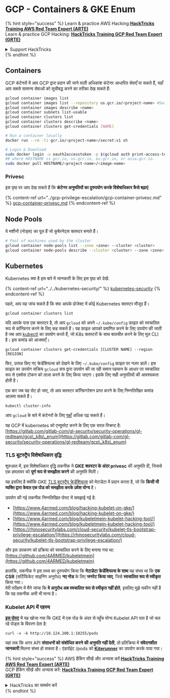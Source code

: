 # GCP - Containers & GKE Enum

{% hint style="success" %}
Learn & practice AWS Hacking:<img src="../../../.gitbook/assets/image (1).png" alt="" data-size="line">[**HackTricks Training AWS Red Team Expert (ARTE)**](https://training.hacktricks.xyz/courses/arte)<img src="../../../.gitbook/assets/image (1).png" alt="" data-size="line">\
Learn & practice GCP Hacking: <img src="../../../.gitbook/assets/image (2).png" alt="" data-size="line">[**HackTricks Training GCP Red Team Expert (GRTE)**<img src="../../../.gitbook/assets/image (2).png" alt="" data-size="line">](https://training.hacktricks.xyz/courses/grte)

<details>

<summary>Support HackTricks</summary>

* Check the [**subscription plans**](https://github.com/sponsors/carlospolop)!
* **Join the** 💬 [**Discord group**](https://discord.gg/hRep4RUj7f) or the [**telegram group**](https://t.me/peass) or **follow** us on **Twitter** 🐦 [**@hacktricks\_live**](https://twitter.com/hacktricks\_live)**.**
* **Share hacking tricks by submitting PRs to the** [**HackTricks**](https://github.com/carlospolop/hacktricks) and [**HackTricks Cloud**](https://github.com/carlospolop/hacktricks-cloud) github repos.

</details>
{% endhint %}

## Containers

GCP कंटेनरों में आप GCP द्वारा प्रदान की जाने वाली अधिकांश कंटेनर आधारित सेवाएँ पा सकते हैं, यहाँ आप सबसे सामान्य सेवाओं को सूचीबद्ध करने का तरीका देख सकते हैं:
```bash
gcloud container images list
gcloud container images list --repository us.gcr.io/<project-name> #Search in other subdomains repositories
gcloud container images describe <name>
gcloud container subnets list-usable
gcloud container clusters list
gcloud container clusters describe <name>
gcloud container clusters get-credentials [NAME]

# Run a container locally
docker run --rm -ti gcr.io/<project-name>/secret:v1 sh

# Login & Download
sudo docker login -u oauth2accesstoken -p $(gcloud auth print-access-token) https://HOSTNAME
## where HOSTNAME is gcr.io, us.gcr.io, eu.gcr.io, or asia.gcr.io.
sudo docker pull HOSTNAME/<project-name>/<image-name>
```
### Privesc

इस पृष्ठ पर आप देख सकते हैं कि **कंटेनर अनुमतियों का दुरुपयोग करके विशेषाधिकार कैसे बढ़ाएं**:

{% content-ref url="../gcp-privilege-escalation/gcp-container-privesc.md" %}
[gcp-container-privesc.md](../gcp-privilege-escalation/gcp-container-privesc.md)
{% endcontent-ref %}

## Node Pools

ये मशीनों (नोड्स) का पूल हैं जो कुबेरनेट्स क्लस्टर बनाते हैं।
```bash
# Pool of machines used by the cluster
gcloud container node-pools list --zone <zone> --cluster <cluster>
gcloud container node-pools describe --cluster <cluster> --zone <zone> <node-pool>
```
## Kubernetes

Kubernetes क्या है इस बारे में जानकारी के लिए इस पृष्ठ को देखें:

{% content-ref url="../../kubernetes-security/" %}
[kubernetes-security](../../kubernetes-security/)
{% endcontent-ref %}

पहले, आप यह जांच सकते हैं कि क्या आपके प्रोजेक्ट में कोई Kubernetes क्लस्टर मौजूद हैं।
```
gcloud container clusters list
```
यदि आपके पास एक क्लस्टर है, तो आप `gcloud` को अपने `~/.kube/config` फ़ाइल को स्वचालित रूप से कॉन्फ़िगर करने के लिए कह सकते हैं। यह फ़ाइल आपको प्रमाणित करने के लिए उपयोग की जाती है जब आप [kubectl](https://kubernetes.io/docs/reference/kubectl/overview/) का उपयोग करते हैं, जो K8s क्लस्टरों के साथ बातचीत करने के लिए मूल CLI है। इस कमांड को आजमाएँ।
```
gcloud container clusters get-credentials [CLUSTER NAME] --region [REGION]
```
फिर, उत्पन्न किए गए क्रेडेंशियल्स को देखने के लिए `~/.kube/config` फ़ाइल पर नज़र डालें। इस फ़ाइल का उपयोग सक्रिय `gcloud` सत्र द्वारा उपयोग की जा रही समान पहचान के आधार पर स्वचालित रूप से एक्सेस टोकन को ताज़ा करने के लिए किया जाएगा। इसके लिए सही अनुमतियों की आवश्यकता होती है।

एक बार जब यह सेट हो जाए, तो आप क्लस्टर कॉन्फ़िगरेशन प्राप्त करने के लिए निम्नलिखित कमांड आज़मा सकते हैं।
```
kubectl cluster-info
```
आप `gcloud` के बारे में कंटेनरों के लिए [यहाँ](https://cloud.google.com/sdk/gcloud/reference/container/) अधिक पढ़ सकते हैं।

यह GCP में kubernetes को एन्यूमरेट करने के लिए एक सरल स्क्रिप्ट है: [https://gitlab.com/gitlab-com/gl-security/security-operations/gl-redteam/gcp\_k8s\_enum](https://gitlab.com/gitlab-com/gl-security/security-operations/gl-redteam/gcp\_k8s\_enum)

### TLS बूटस्ट्रैप विशेषाधिकार वृद्धि

शुरुआत में, इस विशेषाधिकार वृद्धि तकनीक ने **GKE क्लस्टर के अंदर privesc** की अनुमति दी, जिससे एक हमलावर को **पूर्ण रूप से समझौता करने** की अनुमति मिली।

यह इसलिए है क्योंकि GKE [TLS बूटस्ट्रैप क्रेडेंशियल्स](https://kubernetes.io/docs/reference/command-line-tools-reference/kubelet-tls-bootstrapping/) को मेटाडेटा में प्रदान करता है, जो कि **किसी भी व्यक्ति द्वारा केवल एक पोड को समझौता करके** **प्रवेश योग्य** है।

उपयोग की गई तकनीक निम्नलिखित पोस्ट में समझाई गई है:

* [https://www.4armed.com/blog/hacking-kubelet-on-gke/](https://www.4armed.com/blog/hacking-kubelet-on-gke/)
* [https://www.4armed.com/blog/kubeletmein-kubelet-hacking-tool/](https://www.4armed.com/blog/kubeletmein-kubelet-hacking-tool/)
* [https://rhinosecuritylabs.com/cloud-security/kubelet-tls-bootstrap-privilege-escalation/](https://rhinosecuritylabs.com/cloud-security/kubelet-tls-bootstrap-privilege-escalation/)

और इस उपकरण को प्रक्रिया को स्वचालित करने के लिए बनाया गया था: [https://github.com/4ARMED/kubeletmein](https://github.com/4ARMED/kubeletmein)

हालांकि, तकनीक ने इस तथ्य का दुरुपयोग किया कि **मेटाडेटा क्रेडेंशियल्स के साथ** यह संभव था कि **एक CSR** (सर्टिफिकेट साइनिंग अनुरोध) **नए नोड** के लिए **जनरेट किया जाए**, जिसे **स्वचालित रूप से स्वीकृत** किया गया।\
मेरी परीक्षण में मैंने जांचा कि **वे अनुरोध अब स्वचालित रूप से स्वीकृत नहीं होते**, इसलिए मुझे यकीन नहीं है कि यह तकनीक अभी भी मान्य है।

### Kubelet API में रहस्य <a href="#the-kubelet-api-git-secrets-redux" id="the-kubelet-api-git-secrets-redux"></a>

[**इस पोस्ट**](https://blog.assetnote.io/2022/05/06/cloudflare-pages-pt3/) में यह खोजा गया कि GKE में एक पोड के अंदर से पहुँच योग्य Kubelet API पता है जो चल रहे पोड्स के विवरण देता है:
```
curl -v -k http://10.124.200.1:10255/pods
```
यहां तक कि अगर API **संसाधनों को संशोधित करने की अनुमति नहीं देती**, तो प्रतिक्रिया में **संवेदनशील जानकारी** मिलना संभव हो सकता है। एंडपॉइंट /pods को [**Kiterunner**](https://github.com/assetnote/kiterunner) का उपयोग करके पाया गया।

{% hint style="success" %}
AWS हैकिंग सीखें और अभ्यास करें:<img src="../../../.gitbook/assets/image (1).png" alt="" data-size="line">[**HackTricks Training AWS Red Team Expert (ARTE)**](https://training.hacktricks.xyz/courses/arte)<img src="../../../.gitbook/assets/image (1).png" alt="" data-size="line">\
GCP हैकिंग सीखें और अभ्यास करें: <img src="../../../.gitbook/assets/image (2).png" alt="" data-size="line">[**HackTricks Training GCP Red Team Expert (GRTE)**<img src="../../../.gitbook/assets/image (2).png" alt="" data-size="line">](https://training.hacktricks.xyz/courses/grte)

<details>

<summary>HackTricks का समर्थन करें</summary>

* [**सदस्यता योजनाओं**](https://github.com/sponsors/carlospolop) की जांच करें!
* **हमारे** 💬 [**Discord समूह**](https://discord.gg/hRep4RUj7f) या [**टेलीग्राम समूह**](https://t.me/peass) में शामिल हों या **हमें** **Twitter** 🐦 [**@hacktricks\_live**](https://twitter.com/hacktricks\_live)** पर फॉलो करें।**
* **हैकिंग ट्रिक्स साझा करें और** [**HackTricks**](https://github.com/carlospolop/hacktricks) और [**HackTricks Cloud**](https://github.com/carlospolop/hacktricks-cloud) गिटहब रिपोजिटरी में PR सबमिट करें।

</details>
{% endhint %}
